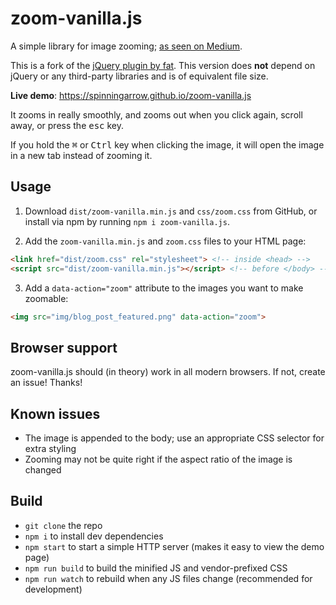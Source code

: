 # zoom-vanilla.js

A simple library for image zooming; [as seen on Medium][medium-zoom-article].

This is a fork of the [jQuery plugin by fat][fat-zoom]. This version does
**not** depend on jQuery or any third-party libraries and is of equivalent file
size.

**Live demo**: https://spinningarrow.github.io/zoom-vanilla.js

It zooms in really smoothly, and zooms out when you click again, scroll away,
or press the <kbd>esc</kbd> key.

If you hold the <kbd>⌘</kbd> or <kbd>Ctrl</kbd> key when clicking the image, it
will open the image in a new tab instead of zooming it.

## Usage

1. Download `dist/zoom-vanilla.min.js` and `css/zoom.css` from GitHub, or
   install via npm by running `npm i zoom-vanilla.js`.

2. Add the `zoom-vanilla.min.js` and `zoom.css` files to your HTML page:

  ```html
  <link href="dist/zoom.css" rel="stylesheet"> <!-- inside <head> -->
  <script src="dist/zoom-vanilla.min.js"></script> <!-- before </body> -->
  ```

3. Add a `data-action="zoom"` attribute to the images you want to make
   zoomable:

  ```html
  <img src="img/blog_post_featured.png" data-action="zoom">
  ```

## Browser support

zoom-vanilla.js should (in theory) work in all modern browsers. If not, create
an issue! Thanks!

[medium-zoom-article]: https://medium.com/designing-medium/image-zoom-on-medium-24d146fc0c20
[fat-zoom]: https://github.com/fat/zoom.js

## Known issues

- The image is appended to the body; use an appropriate CSS selector for extra
  styling
- Zooming may not be quite right if the aspect ratio of the image is changed

## Build

- `git clone` the repo
- `npm i` to install dev dependencies
- `npm start` to start a simple HTTP server (makes it easy to view the demo
  page)
- `npm run build` to build the minified JS and vendor-prefixed CSS
- `npm run watch` to rebuild when any JS files change (recommended for
  development)
